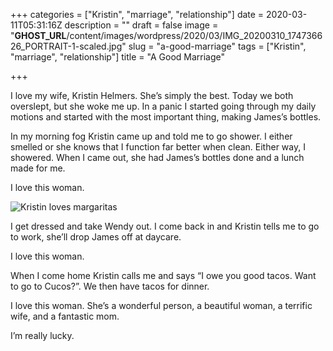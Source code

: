 +++
categories = ["Kristin", "marriage", "relationship"]
date = 2020-03-11T05:31:16Z
description = ""
draft = false
image = "__GHOST_URL__/content/images/wordpress/2020/03/IMG_20200310_174736626_PORTRAIT-1-scaled.jpg"
slug = "a-good-marriage"
tags = ["Kristin", "marriage", "relationship"]
title = "A Good Marriage"

+++

I love my wife, Kristin Helmers. She’s simply the best. Today we both overslept, but she woke me up. In a panic I started going through my daily motions and started with the most important thing, making James’s bottles.

In my morning fog Kristin came up and told me to go shower. I either smelled or she knows that I function far better when clean. Either way, I showered. When I came out, she had James’s bottles done and a lunch made for me.

I love this woman.

![](__GHOST_URL__/content/images/wordpress/2020/03/img_20200310_174745676_portrait1168162543313884966-scaled.jpg "Kristin loves margaritas")

I get dressed and take Wendy out. I come back in and Kristin tells me to go to work, she’ll drop James off at daycare.

I love this woman.

When I come home Kristin calls me and says “I owe you good tacos. Want to go to Cucos?”. We then have tacos for dinner.

I love this woman. She’s a wonderful person, a beautiful woman, a terrific wife, and a fantastic mom.

I’m really lucky.

